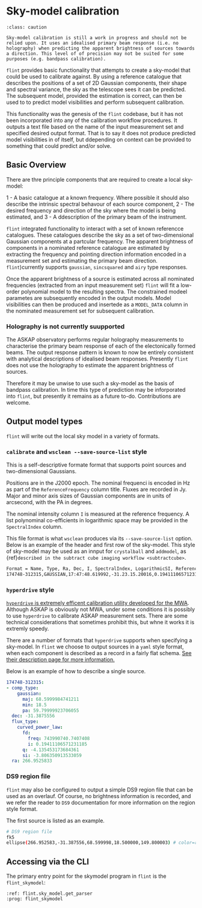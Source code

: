 # Sky-model calibration

```{admonition} Caution
:class: caution

Sky-model calibration is still a work in progress and should not be relied upon. It uses an idealised primary beam response (i.e. no holography) when predicting the apparent brightness of sources towards a direction. This level of of precision may not be suited for some purposes (e.g. bandpass calibration).
```

`flint` provides basic functionality that attempts to create a sky-model that could be used to calibrate against. By using a reference catalogue that describes the positions of a set of 2D Gaussian
components, their shape and spectral variance, the sky as the telescope sees it
can be predicted. The subsequent model, provided the estimation is correct, can then be
used to to predict model visibilities and perform subsequent calibration.

This functionality was the genesis of the `flint` codebase, but it has not been incorporated
into any of the calibration workflow procedures. It outputs a text file based on the name of the input measurement set and specified desired output format. That is to say it does not produce predicted model visibilities in of itself, but ddepending on context can be provided to something that could predict and/or solve.

## Basic Overview

There are thre principle components that are required to create a local sky-model:

1 - A basic catalogue at a known frequency. Where possible it should also describe the intrinsic spectral behavour of each source component, 
2 - The desired frequency and direction of the sky where the model is being estimated, and
3 - A ddescription of the primary beam of the instrument.

`flint` integrated functionality to interact with a set of known referencce catalogues. These catalogues describe the sky as a set of two-dimensional Gaussian components at a partcular frequency. The apparent brightness of components in a nominated reference catalogue are estimated by extracting the frequency and pointing direction information encoded in a measurement set and estimating the primary beam direction. `flint`)currently supports `gaussian`, `sincsquared` and `airy` type responses. 

Once the apparent brightness of a source is estimated across all nominated frequencies (extracted from an input measurement set) `flint` will fit a low-order polynomial model to the resulting spectra. The constrained modeel parametes are subsequently encoded in the output models. Model visibilities can then be produced and insertede as a `MODEL_DATA` column in the nominated measurement set for subsequent calibration. 

### Holography is not currently suupported

The ASKAP observatory performs regular holography measurements to characterise the primary beam response of each of the electonically formed beams. The output response pattern is known to now be entirely consistent with analytical descriptions of idealised beam responses. Presently `flint` does not use the holography to estimate the apparent brightness of sources. 

Therefore it may be unwise to use such a sky-model as the basis of bandpass calibration. In time this type of prediction may be inforporated into `flint`, but presently it remains as a future to-do. Contributions are welcome. 

## Output model types

`flint` will write out the local sky model in a variety of formats. 

### `calibrate` and `wsclean --save-source-list` style

This is a self-descriptive formate format that supports point sources and two-dimensional Gaussians. 

Positions are in the J2000 epoch. The nominal frequenci is encoded in Hz as part of the `ReferenceFrequency` column title. Fluxes are recorded in Jy. Major and minor axis sizes of Gaussian components are in units of arcsecond, with the PA in degrees. 

The nominal intensity column `I` is measured at the reference frequency. A list polynominal co-efficients in logarithmic space may be provided in the `SpectralIndex` column. 

This file format is what `wsclean` produces via its `--save-source-list` option. Below is an example of the header and first row of the sky-model. This style of sky-model may be used as an innput for `crystalball` and `addmodel`, as {ref}`described in the subtract cube imaging workflow <subtractcube>`.

```bash
Format = Name, Type, Ra, Dec, I, SpectralIndex, LogarithmicSI, ReferenceFrequency='743990740.7407408', MajorAxis, MinorAxis, Orientation
174748-312315,GAUSSIAN,17:47:48.619992,-31.23.15.20016,0.19411106571231185,[-3.806350913533059,-4.135453173684361],true,743990740.7407408,68.5999984741211,68.5999984741211,59.79999923706055,
```

### `hyperdrive` style

[`hyperdrive` is extremely efficent calibration utility developed for the MWA](https://github.com/MWATelescope/mwa_hyperdrive). Although ASKAP is obviously not MWA, under some conditions it is possibly to use `hyperdrive` to calibrate ASKAP measurement sets. There are some technical considerations that sometimes prohibit this, but whne it works it is extremly speedy. 

There are a number of formats that `hyperdrive` supports when specifying a sky-model. In `flint` we choose to output sources in a `yaml` style format, when each component is described as a record in a fairly flat schema. [See their description page for more information.](https://mwatelescope.github.io/mwa_hyperdrive/defs/source_list_hyperdrive.html)

Below is an example of how to describe a single source.

```yaml
174748-312315:
- comp_type:
    gaussian:
      maj: 68.5999984741211
      min: 18.5
      pa: 59.79999923706055
  dec: -31.3875556
  flux_type:
    curved_power_law:
      fd:
        freq: 743990740.7407408
        i: 0.19411106571231185
      q: -4.135453173684361
      si: -3.806350913533059
  ra: 266.9525833
```

### DS9 region file

`flint` may also be configured to output a simple DS9 region file that can be used as an overlauf. Of course, no brightness information is recorded, and we refer the reader to `DS9` documentation for more information on the region style format. 

The first source is listed as an example. 

```bash
# DS9 region file
fk5
ellipse(266.952583,-31.387556,68.599998,18.500000,149.800003) # color=red dash=1
```

## Accessing via the CLI

The primary entry point for the skymodel program in `flint` is the `flint_skymodel`:

```{argparse}
:ref: flint.sky_model.get_parser
:prog: flint_skymodel
```
